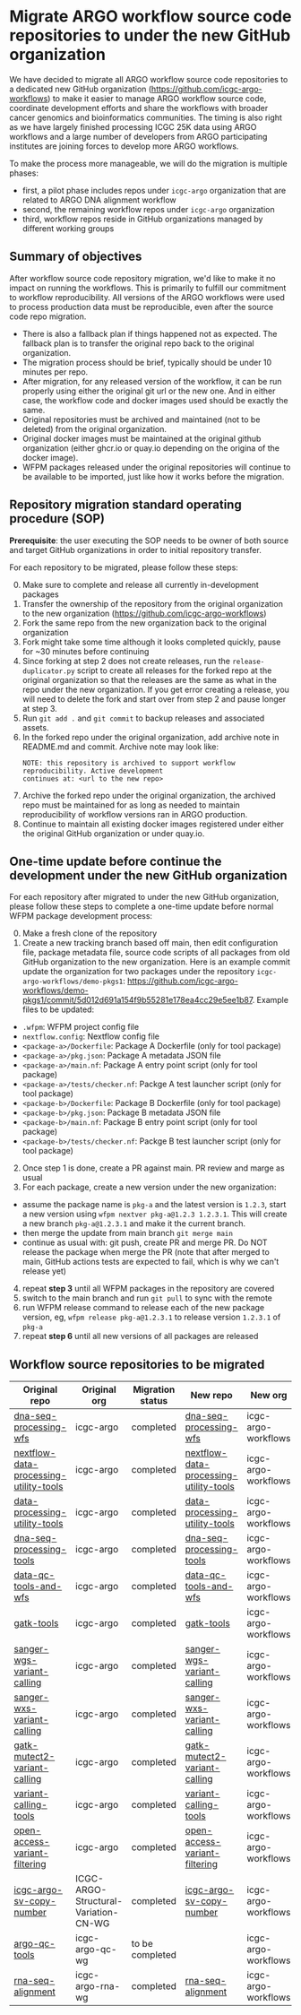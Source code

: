 # Migrate ARGO workflow source code repositories to under the new GitHub organization

We have decided to migrate all ARGO workflow source code repositories to a dedicated new
GitHub organization (https://github.com/icgc-argo-workflows) to make it easier to manage
ARGO workflow source code, coordinate development efforts and share the workflows with
broader cancer genomics and bioinformatics communities. The timing is also right as we have
largely finished processing ICGC 25K data using ARGO workflows and a large number of
developers from ARGO participating institutes are joining forces to develop more ARGO workflows.

To make the process more manageable, we will do the migration is multiple phases:
* first, a pilot phase includes repos under `icgc-argo` organization that are related to ARGO DNA alignment workflow
* second, the remaining workflow repos under `icgc-argo` organization
* third, workflow repos reside in GitHub organizations managed by different working groups


## Summary of objectives

After workflow source code repository migration, we'd like to make it no impact on running the workflows. This
is primarily to fulfill our commitment to workflow reproducibility. All versions of the ARGO workflows were used
to process production data must be reproducible, even after the source code repo migration.

* There is also a fallback plan if things happened not as expected. The fallback plan is to transfer the
  original repo back to the original organization.
* The migration process should be brief, typically should be under 10 minutes per repo.
* After migration, for any released version of the workflow, it can be run properly using either the original
  git url or the new one. And in either case, the workflow code and docker images used should be exactly the same.
* Original repositories must be archived and maintained (not to be deleted) from the original organization.
* Original docker images must be maintained at the original github organization (either ghcr.io or quay.io
  depending on the origina of the docker image).
* WFPM packages released under the original repositories will continue to be available to be imported, just like
  how it works before the migration.


## Repository migration standard operating procedure (SOP)

**Prerequisite**: the user executing the SOP needs to be owner of both source and target
GitHub organizations in order to initial repository transfer.

For each repository to be migrated, please follow these steps:

0. Make sure to complete and release all currently in-development packages
1. Transfer the ownership of the repository from the original organization to the new organization (https://github.com/icgc-argo-workflows)
2. Fork the same repo from the new organization back to the original organization
3. Fork might take some time although it looks completed quickly, pause for ~30 minutes
   before continuing
4. Since forking at step 2 does not create releases, run the `release-duplicator.py` script to create all releases for
   the forked repo at the original organization so that the releases are the same as what in the repo under the new organization. If you get error creating a release, you
   will need to delete the fork and start over from step 2 and pause longer at step 3.
5. Run `git add .` and `git commit` to backup releases and associated assets.
6. In the forked repo under the original organization, add archive note in README.md and commit. Archive note may look like:
   ```
   NOTE: this repository is archived to support workflow reproducibility. Active development
   continues at: <url to the new repo>
   ```
7. Archive the forked repo under the original organization, the archived repo must be maintained for as long as
   needed to maintain reproducibility of workflow versions ran in ARGO production.
8. Continue to maintain all existing docker images registered under either the original GitHub organization or under quay.io.


## One-time update before continue the development under the new GitHub organization

For each repository after migrated to under the new GitHub organization, please follow
these steps to complete a one-time update before normal WFPM package development process:

0. Make a fresh clone of the repository
1. Create a new tracking branch based off main, then edit configuration file, package metadata file, source code
scripts of all packages from old GitHub organization to the new organization. Here
is an example commit update the organization for two packages under the repository
`icgc-argo-workflows/demo-pkgs1`: https://github.com/icgc-argo-workflows/demo-pkgs1/commit/5d012d691a154f9b55281e178ea4cc29e5ee1b87. Example files to be updated:
  * `.wfpm`: WFPM project config file
  * `nextflow.config`: Nextflow config file
  * `<package-a>/Dockerfile`: Package A Dockerfile (only for tool package)
  * `<package-a>/pkg.json`: Package A metadata JSON file
  * `<package-a>/main.nf`: Package A entry point script (only for tool package)
  * `<package-a>/tests/checker.nf`: Packge A test launcher script (only for tool package)
  * `<package-b>/Dockerfile`: Package B Dockerfile (only for tool package)
  * `<package-b>/pkg.json`: Package B metadata JSON file
  * `<package-b>/main.nf`: Package B entry point script (only for tool package)
  * `<package-b>/tests/checker.nf`: Packge B test launcher script (only for tool package)
2. Once step 1 is done, create a PR against main. PR review and marge as usual
3. For each package, create a new version under the new organization:
 * assume the package name is `pkg-a` and the latest version is `1.2.3`, start a new
   version using `wfpm nextver pkg-a@1.2.3 1.2.3.1`. This will create a new branch
   `pkg-a@1.2.3.1` and make it the current branch.
 * then merge the update from main branch `git merge main`
 * continue as usual with: git push, create PR and merge PR. Do NOT release the
   package when merge the PR (note that after merged to main, GitHub actions tests are
   expected to fail, which is why we can't release yet)
4. repeat **step 3** until all WFPM packages in the repository are covered
5. switch to the main branch and run `git pull` to sync with the remote
6. run WFPM release command to release each of the new package version, eg,
   `wfpm release pkg-a@1.2.3.1` to release version `1.2.3.1` of `pkg-a`
7. repeat **step 6** until all new versions of all packages are released


## Workflow source repositories to be migrated

| Original repo                         |   Original org        | Migration status |  New repo | New org |
|---------------------------------------|-----------------------|------------------|-----------|----------|
| [dna-seq-processing-wfs](https://github.com/icgc-argo/dna-seq-processing-wfs)  | icgc-argo  | completed | [dna-seq-processing-wfs](https://github.com/icgc-argo-workflows/dna-seq-processing-wfs)  | icgc-argo-workflows |
| [nextflow-data-processing-utility-tools](https://github.com/icgc-argo/nextflow-data-processing-utility-tools) | icgc-argo | completed | [nextflow-data-processing-utility-tools](https://github.com/icgc-argo-workflows/nextflow-data-processing-utility-tools) | icgc-argo-workflows  |
| [data-processing-utility-tools](https://github.com/icgc-argo/data-processing-utility-tools)  |  icgc-argo  | completed |  [data-processing-utility-tools](https://github.com/icgc-argo-workflows/data-processing-utility-tools)   | icgc-argo-workflows  |
| [dna-seq-processing-tools](https://github.com/icgc-argo/dna-seq-processing-tools)  | icgc-argo  | completed |  [dna-seq-processing-tools](https://github.com/icgc-argo-workflows/dna-seq-processing-tools)  | icgc-argo-workflows |
| [data-qc-tools-and-wfs](https://github.com/icgc-argo/data-qc-tools-and-wfs)  | icgc-argo  | completed | [data-qc-tools-and-wfs](https://github.com/icgc-argo-workflows/data-qc-tools-and-wfs)  | icgc-argo-workflows |
| [gatk-tools](https://github.com/icgc-argo/gatk-tools)                        | icgc-argo  | completed | [gatk-tools](https://github.com/icgc-argo-workflows/gatk-tools)  | icgc-argo-workflows |
| [sanger-wgs-variant-calling](https://github.com/icgc-argo/sanger-wgs-variant-calling)                        | icgc-argo  | completed | [sanger-wgs-variant-calling](https://github.com/icgc-argo-workflows/sanger-wgs-variant-calling)   | icgc-argo-workflows |
| [sanger-wxs-variant-calling](https://github.com/icgc-argo/sanger-wxs-variant-calling)                        | icgc-argo  | completed | [sanger-wxs-variant-calling](https://github.com/icgc-argo-workflows/sanger-wxs-variant-calling)  | icgc-argo-workflows |
| [gatk-mutect2-variant-calling](https://github.com/icgc-argo/gatk-mutect2-variant-calling)                        | icgc-argo  | completed | [gatk-mutect2-variant-calling](https://github.com/icgc-argo-workflows/gatk-mutect2-variant-calling)  | icgc-argo-workflows |
| [variant-calling-tools](https://github.com/icgc-argo/variant-calling-tools)                        | icgc-argo  | completed | [variant-calling-tools](https://github.com/icgc-argo-workflows/variant-calling-tools)  | icgc-argo-workflows |
| [open-access-variant-filtering](https://github.com/icgc-argo/open-access-variant-filtering)                        | icgc-argo  | completed | [open-access-variant-filtering](https://github.com/icgc-argo-workflows/open-access-variant-filtering)  | icgc-argo-workflows |
| [icgc-argo-sv-copy-number](https://github.com/ICGC-ARGO-Structural-Variation-CN-WG/icgc-argo-sv-copy-number) | ICGC-ARGO-Structural-Variation-CN-WG  | completed | [icgc-argo-sv-copy-number](https://github.com/icgc-argo-workflows/icgc-argo-sv-copy-number)  | icgc-argo-workflows |
| [argo-qc-tools](https://github.com/icgc-argo-qc-wg/argo-qc-tools) | icgc-argo-qc-wg  | to be completed |   | icgc-argo-workflows |
| [rna-seq-alignment](https://github.com/icgc-argo-rna-wg/rna-seq-alignment) | icgc-argo-rna-wg  | completed | [rna-seq-alignment](https://github.com/icgc-argo-workflows/rna-seq-alignment)  | icgc-argo-workflows |
